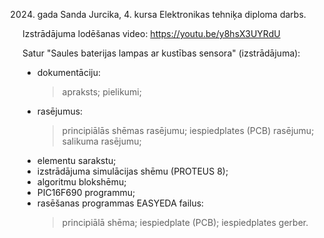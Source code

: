 2024. gada Sanda Jurcika, 4. kursa Elektronikas tehniķa diploma darbs.

Izstrādājuma lodēšanas video: https://youtu.be/y8hsX3UYRdU

Satur "Saules baterijas lampas ar kustības sensora" (izstrādājuma):
  * dokumentāciju:
      > apraksts;
      > pielikumi;
  * rasējumus:
      > principiālās shēmas rasējumu;
      > iespiedplates (PCB) rasējumu;
      > salikuma rasējumu;
  * elementu sarakstu;
  * izstrādājuma simulācijas shēmu (PROTEUS 8);
  * algoritmu blokshēmu;
  * PIC16F690 programmu;
  * rasēšanas programmas EASYEDA failus:
      > principiālā shēma;
      > iespiedplate (PCB);
      > iespiedplates gerber.
